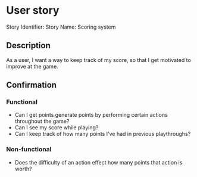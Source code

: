 # User story 

Story Identifier: <id>
Story Name: Scoring system


## Description 

As a user, I want a way to keep track of my score, so that I get motivated to improve at the game. 

## Confirmation

### Functional

- Can I get points generate points by performing certain actions throughout the game?
- Can I see my score while playing?
- Can I keep track of how many points I've had in previous playthroughs?

### Non-functional

- Does the difficulty of an action effect how many points that action is worth?
